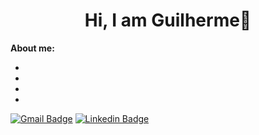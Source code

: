 <h1 align="center">Hi, I am Guilherme👋</h1>

**About me:**

* 
*
*
*

[![Gmail Badge](https://img.shields.io/badge/Gmail-D14836?style=for-the-badge&logo=gmail&logoColor=white)](guilhermegianluppi@gmail.com)  [![Linkedin Badge](https://img.shields.io/badge/LinkedIn-0077B5?style=for-the-badge&logo=linkedin&logoColor=white)](https://www.linkedin.com/in/guilherme-gianluppi-moura-264b43207/)



